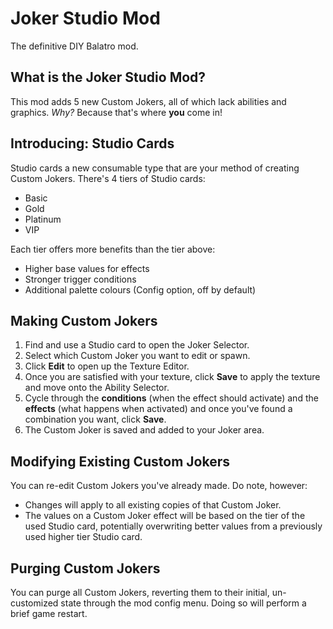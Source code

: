 # Joker Studio Mod
 The definitive DIY Balatro mod.

## What is the Joker Studio Mod?
This mod adds 5 new Custom Jokers, all of which lack abilities and graphics. *Why?* Because that's where **you** come in!

## Introducing: Studio Cards
Studio cards a new consumable type that are your method of creating Custom Jokers.
There's 4 tiers of Studio cards:
- Basic
- Gold
- Platinum
- VIP

Each tier offers more benefits than the tier above:
- Higher base values for effects
- Stronger trigger conditions
- Additional palette colours (Config option, off by default)

## Making Custom Jokers
1. Find and use a Studio card to open the Joker Selector.
2. Select which Custom Joker you want to edit or spawn.
3. Click **Edit** to open up the Texture Editor.
4. Once you are satisfied with your texture, click **Save** to apply the texture and move onto the Ability Selector.
5. Cycle through the **conditions** (when the effect should activate) and the **effects** (what happens when activated) and once you've found a combination you want, click **Save**.
6. The Custom Joker is saved and added to your Joker area.

## Modifying Existing Custom Jokers
You can re-edit Custom Jokers you've already made. Do note, however:
- Changes will apply to all existing copies of that Custom Joker.
- The values on a Custom Joker effect will be based on the tier of the used Studio card, potentially overwriting better values from a previously used higher tier Studio card.

## Purging Custom Jokers
You can purge all Custom Jokers, reverting them to their initial, un-customized state through the mod config menu. Doing so will perform a brief game restart.
